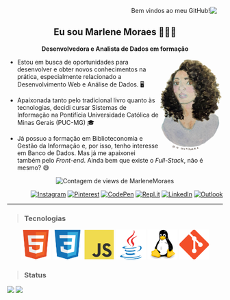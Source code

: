 <p align="right"> Bem vindos ao meu GitHub! <img align="right" width="30px" src="https://image.flaticon.com/icons/png/512/25/25231.png"></p>



<h2 align="center">Eu sou Marlene Moraes 👩🏽‍💻</h2> 

<p align="center"><b>Desenvolvedora e Analista de Dados em formação</b></p>  

- <img src=".\img\MarleneMoraes_por_NanciYin.png" alt="Marlene em aquarela por Nanci Yin"  width="150px" align="right"/>Estou em busca de oportunidades para desenvolver e obter novos conhecimentos na prática, especialmente relacionado a Desenvolvimento Web e Análise de Dados. 🖥️

- Apaixonada tanto pelo tradicional livro quanto às tecnologias, decidi cursar Sistemas de Informação na Pontifícia Universidade Católica de Minas Gerais (PUC-MG) :mortar_board:

- Já possuo a formação em Biblioteconomia e Gestão da Informação e, por isso, tenho interesse em Banco de Dados. Mas já me apaixonei também pelo *Front-end*. Ainda bem que existe o *Full-Stack*, não é mesmo? :sweat_smile:

  
  
  

<p align="center"> <img src="https://komarev.com/ghpvc/?username=marlenemoraes&color=blueviolet" alt="Contagem de views de MarleneMoraes"/> </p>



<div class="socialmedia" align="right">
    <a href="https://www.instagram.com/marlenevmoraes/" target="blank"><img width="50px" src="https://cdn2.iconfinder.com/data/icons/social-media-2285/512/1_Instagram_colored_svg_1-512.png" alt="Instagram"/></a>
    <a href="https://br.pinterest.com/MarlenevMoraes/" target="blank"><img width="65px" src="https://i.pinimg.com/originals/75/9b/0a/759b0a659e1c40cae0ad5e40e1572181.png" alt="Pinterest"></a>
    <a href="https://codepen.io/marlenemoraes" target="blank"><img width="50px" src="https://img2.freepng.es/20180528/vhz/kisspng-computer-icons-codepen-5b0bfe9c2ae916.2312253115275127321758.jpg" alt="CodePen"></a>
    <a href="https://replit.com/@MarleneMoraes" target="blank"><img width="60px" src="https://upload.wikimedia.org/wikipedia/commons/thumb/b/b2/Repl.it_logo.svg/768px-Repl.it_logo.svg.png" alt="Repl.it"></a>
    <a href="https://www.linkedin.com/in/marlenemoraes/" target="blank"><img width="60px" src="https://www.seekpng.com/png/detail/8-84419_linkedin-logo-png-icon-linkedin-logo-png.png"alt="LinkedIn"></a>
     <a href="mailto: marlenevmoraes@outlook.com" target="blank"><img width="50px" src="https://findicons.com/files/icons/2795/office_2013_hd/2000/outlook.png"alt="Outlook"></a>
</div>





<hr>



> <h3>Tecnologias</h3>

<div class="socialmedia" align="center">
    <picture>
   		<a href="https://github.com/MarleneMoraes/" target="blank"><img src="https://raw.githubusercontent.com/devicons/devicon/master/icons/html5/html5-original.svg" alt="HTML5" width="70px"></a>
        <a href="https://github.com/MarleneMoraes/" target="blank"><img src=https://raw.githubusercontent.com/devicons/devicon/master/icons/css3/css3-original.svg alt="CSS3" width="70px"></a>
        <a href="https://github.com/MarleneMoraes/" target="blank"><img src="https://raw.githubusercontent.com/devicons/devicon/master/icons/javascript/javascript-original.svg" alt="JavaScript" width="70px"></a>
        <a href="https://github.com/MarleneMoraes/" target="blank"><img src="https://raw.githubusercontent.com/devicons/devicon/master/icons/java/java-original.svg" alt="Java" width="70px"></a>
        <a href="https://github.com/MarleneMoraes/" target="blank"><img src="https://raw.githubusercontent.com/devicons/devicon/master/icons/linux/linux-original.svg" alt="Linux" width="70px"/></a>
        <a href="https://github.com/MarleneMoraes/" target="blank"><img src="https://raw.githubusercontent.com/devicons/devicon/master/icons/git/git-original.svg" alt="Git" width="70px"/></a>
    </picture>
</div>





>  <h3>Status</h3>



<img height="195em" src="https://github-readme-stats-eight-theta.vercel.app/api?username=marlenemoraes&show_icons=true&theme=tokyonight&include_all_commits=true&count_private=true"/>



<img height="273em" src="https://github-readme-stats-eight-theta.vercel.app/api/top-langs/?username=marlenemoraes&layout=compact&langs_count=8&theme=tokyonight"/>